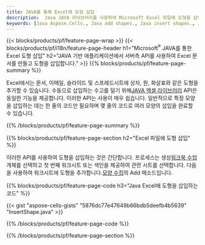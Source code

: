 ```yaml
---
title: JAVA를 통해 Excel에 도형 삽입
description:  Java JAVA 라이브러리를 사용하여 Microsoft Excel 파일에 도형을 삽입하는 방법에 대한 소스 코드입니다.
keywords: [Java Aspose.Cells., Java add shapes., Java insert shapes., Java create shapes]
---
```

{{< blocks/products/pf/feature-page-wrap >}}
{{< blocks/products/pf/i18n/feature-page-header h1="Microsoft<sup>&reg;</sup> JAVA를 통한 Excel 도형 삽입" h2="JAVA 기반 애플리케이션에서 서버측 API를 사용하여 Excel 문서를 만들고 도형을 삽입합니다." >}}
{{% blocks/products/pf/feature-page-summary %}}

 Excel에서는 문서, 이메일, 슬라이드 및 스프레드시트에 상자, 원, 화살표와 같은 도형을 추가할 수 있습니다. 수동으로 삽입하는 수고를 덜기 위해[JAVA 엑셀 라이브러리](https://releases.aspose.com/cells/java/) API은 동일한 기능을 제공합니다. 이러한 API는 사용이 매우 쉽습니다. 일반적으로 특정 모양을 삽입하는 데는 한 줄의 코드만 필요하며 몇 줄의 코드로 여러 모양의 삽입을 완료할 수 있습니다.

{{% /blocks/products/pf/feature-page-summary %}}

{{% blocks/products/pf/feature-page-section h2="Excel 파일에 도형 삽입" %}}

 이러한 API를 사용하여 도형을 삽입하는 것은 간단합니다. 프로세스는 생성[워크북 수업](https://reference.aspose.com/cells/java/com.aspose.cells/workbook/)개체를 선택하고 첫 번째 워크시트 또는 색인을 제공하여 관련 시트를 선택합니다. 다음을 사용하여 워크시트에 도형을 추가합니다.[모양 수집](https://reference.aspose.com/cells/java/com.aspose.cells/shapecollection/)의 Add 메소드입니다.

{{% blocks/products/pf/feature-page-code h3="Java Excel에 도형을 삽입하는 코드" %}}

{{< gist "aspose-cells-gists" "5876dc77e47649b66bdb5deefb4b5639" "InsertShape.java" >}}

{{% /blocks/products/pf/feature-page-code %}}

{{% /blocks/products/pf/feature-page-section %}}
